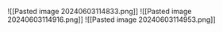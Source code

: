 ![[Pasted image 20240603114833.png]]
![[Pasted image 20240603114916.png]]
![[Pasted image 20240603114953.png]]